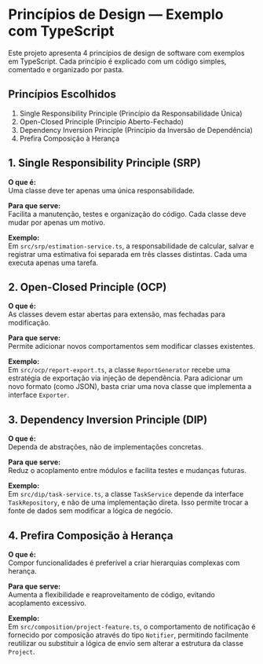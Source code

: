 # Princípios de Design — Exemplo com TypeScript

Este projeto apresenta 4 princípios de design de software com exemplos em TypeScript. Cada princípio é explicado com um código simples, comentado e organizado por pasta.

## Princípios Escolhidos

1. Single Responsibility Principle (Princípio da Responsabilidade Única)  
2. Open-Closed Principle (Princípio Aberto-Fechado)  
3. Dependency Inversion Principle (Princípio da Inversão de Dependência)  
4. Prefira Composição à Herança


## 1. Single Responsibility Principle (SRP)

**O que é:**  
Uma classe deve ter apenas uma única responsabilidade.

**Para que serve:**  
Facilita a manutenção, testes e organização do código. Cada classe deve mudar por apenas um motivo.

**Exemplo:**  
Em `src/srp/estimation-service.ts`, a responsabilidade de calcular, salvar e registrar uma estimativa foi separada em três classes distintas. Cada uma executa apenas uma tarefa.


## 2. Open-Closed Principle (OCP)

**O que é:**  
As classes devem estar abertas para extensão, mas fechadas para modificação.

**Para que serve:**  
Permite adicionar novos comportamentos sem modificar classes existentes.

**Exemplo:**  
Em `src/ocp/report-export.ts`, a classe `ReportGenerator` recebe uma estratégia de exportação via injeção de dependência. Para adicionar um novo formato (como JSON), basta criar uma nova classe que implementa a interface `Exporter`.


## 3. Dependency Inversion Principle (DIP)

**O que é:**  
Dependa de abstrações, não de implementações concretas.

**Para que serve:**  
Reduz o acoplamento entre módulos e facilita testes e mudanças futuras.

**Exemplo:**  
Em `src/dip/task-service.ts`, a classe `TaskService` depende da interface `TaskRepository`, e não de uma implementação direta. Isso permite trocar a fonte de dados sem modificar a lógica de negócio.


## 4. Prefira Composição à Herança

**O que é:**  
Compor funcionalidades é preferível a criar hierarquias complexas com herança.

**Para que serve:**  
Aumenta a flexibilidade e reaproveitamento de código, evitando acoplamento excessivo.

**Exemplo:**  
Em `src/composition/project-feature.ts`, o comportamento de notificação é fornecido por composição através do tipo `Notifier`, permitindo facilmente reutilizar ou substituir a lógica de envio sem alterar a estrutura da classe `Project`.
